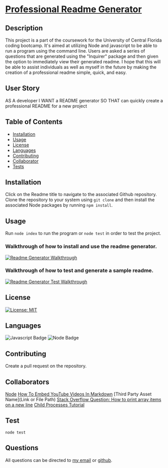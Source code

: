 # [Professional Readme Generator](http://www.github.com/SmithBWare89/readme-generator)

## Description
This project is a part of the coursework for the University of Central Florida coding bootcamp. It's aimed at utilizing Node and javascript to be able to run a program using the command line. Users are asked a series of questions that are generated using the "Inquirer" package and then given the option to immediately view their generated readme. I hope that this will be able to assist individuals as well as myself in the future by making the creation of a professional readme simple, quick, and easy.

## User Story
AS A developer
I WANT a README generator
SO THAT can quickly create a professional README for a new project

## Table of Contents
* [Installation](#installation)
* [Usage](#usage)
* [License](#license)
* [Languages](#languages)
* [Contributing](#contributing)
* [Collaborator](#collaborators)
* [Tests](#test)

## Installation
Click on the Readme title to navigate to the associated Github repository. Clone the repository to your system using `git clone` and then install the associated Node packages by running `npm install`.

## Usage
Run `node index` to run the program or `node test` in order to test the project.

### Walkthrough of how to install and use the readme generator.
[![Readme Generator Walkthrough](https://img.youtube.com/vi/JOvcEToevro/0.jpg)](https://www.youtube.com/watch?v=JOvcEToevro)
### Walkthrough of how to test and generate a sample readme.
[![Readme Generator Test Walkthrough](https://img.youtube.com/vi/UF32iKBjq9w/0.jpg)](https://www.youtube.com/watch?v=UF32iKBjq9w)

## License
[![License: MIT](https://img.shields.io/badge/License-MIT-yellow.svg)](https://opensource.org/licenses/MIT)

## Languages
![Javascript Badge](https://img.shields.io/badge/Language-Javascript-blue)
![Node Badge](https://img.shields.io/badge/Language-Node-blue)

## Contributing
Create a pull request on the repository.

## Collaborators
[Node](https://nodejs.org/en/)
[How To Embed YouTube Videos In Markdown](https://github.com/adam-p/markdown-here/wiki/Markdown-Cheatsheet#youtube-videos)
[Third Party Asset Name](Link or File Path)
[Stack Overflow Question: How to print array items on a new line](https://stackoverflow.com/users/9513184/hev1?tab=profile)
[Child Processes Tutorial](https://www.youtube.com/watch?v=BT2t1dck-IM)


## Test
  `node test`

## Questions
All questions can be directed to [my email](smithwrestling89@gmail.com) or [github](https://www.github.com/SmithBWare89).
  